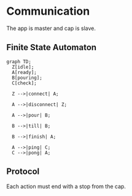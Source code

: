 # Communication

The app is master and cap is slave.

## Finite State Automaton

```mermaid
graph TD;
  Z[idle];
  A[ready];
  B[pouring];
  C[check];

  Z -->|connect| A;

  A -->|disconnect| Z;
  
  A -->|pour| B;

  B -->|till| B;

  B -->|finish| A;

  A -->|ping| C;
  C -->|pong| A;
```

## Protocol

Each action must end with a stop from the cap.